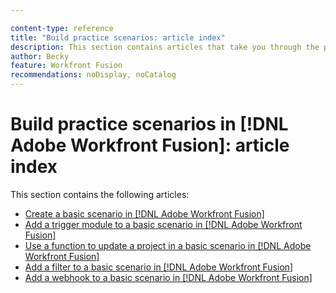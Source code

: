 ```yaml
---

content-type: reference
title: "Build practice scenarios: article index"
description: This section contains articles that take you through the process of building simple scenarios.
author: Becky
feature: Workfront Fusion
recommendations: noDisplay, noCatalog
---
```


# Build practice scenarios in [!DNL Adobe Workfront Fusion]: article index

This section contains the following articles:

* [Create a basic scenario in [!DNL Adobe Workfront Fusion]](/help/workfront-fusion/build-practice-scenarios/create-basic-scenario.md)
* [Add a trigger module to a basic scenario in [!DNL Adobe Workfront Fusion]](/help/workfront-fusion/build-practice-scenarios/add-trigger-to-basic-scenario.md)
* [Use a function to update a project in a basic scenario in [!DNL Adobe Workfront Fusion]](/help/workfront-fusion/build-practice-scenarios/use-function-to-build-practice-scenario.md)
* [Add a filter to a basic scenario in [!DNL Adobe Workfront Fusion]](/help/workfront-fusion/build-practice-scenarios/add-filter-basic-scenario.md)
* [Add a webhook to a basic scenario in [!DNL Adobe Workfront Fusion]](/help/workfront-fusion/build-practice-scenarios/add-a-webhook-to-basic-scenario.md)

